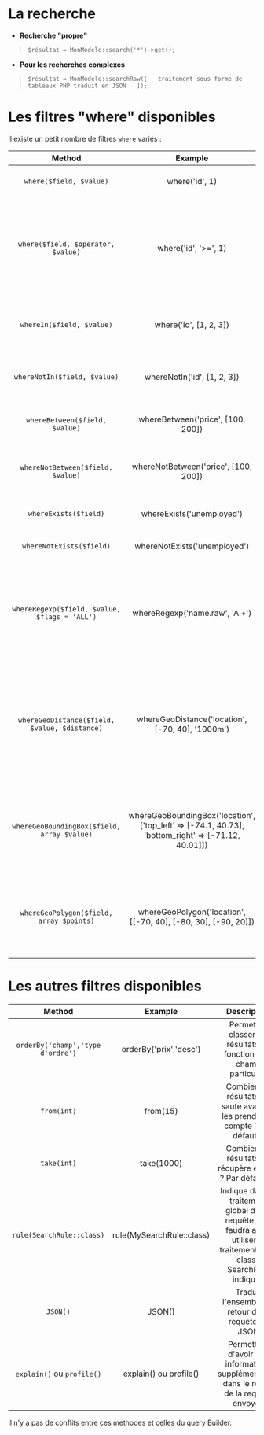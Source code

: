 # La recherche

* **Recherche "propre"**  
> `$résultat = MonModele::search('*')->get();`
* **Pour les recherches complexes**
> `$résultat = MonModele::searchRaw([  
>    traitement sous forme de tableaux PHP traduit en JSON  
>    ]);`

# Les filtres "where" disponibles

Il existe un petit nombre de filtres `where` variés :

|Method	| Example |	Description |
| :-: | :-: | :-: |
|`where($field, $value)`	|where('id', 1)|	Vérifie l'égalité ed'une simple valeur.|
|`where($field, $operator, $value)`|	where('id', '>=', 1)|	Filtre les enregistrements avec la contrainte d'une règle donnée. Les opérateurs utilisables sont : =, <, >, <=, >=, <>.|
|`whereIn($field, $value)`	|where('id', [1, 2, 3])	|Vérifie si une valeur appartient à un champ spécifique.|
|`whereNotIn($field, $value)`	|whereNotIn('id', [1, 2, 3])|	Vérifie si une valeur n'appartient pas à un champ spécifique.|
|`whereBetween($field, $value)`	|whereBetween('price', [100, 200])	|Vérifie si une valeur est dans un intervalle donné.|
|`whereNotBetween($field, $value)`|	whereNotBetween('price', [100, 200])|	Vérifie si une valeur n'est pas dans un intervalle donné.|
|`whereExists($field)`	|whereExists('unemployed')	|Vérifie si une valeur est définie.|
|`whereNotExists($field)`	|whereNotExists('unemployed')	|Vérifie si une valeur n'est pas définie.|
|`whereRegexp($field, $value, $flags = 'ALL')`	|whereRegexp('name.raw', 'A.+')	|Filtre les enregistrements en fonction d'une expression régulière choisie. [Ici](https://www.elastic.co/guide/en/elasticsearch/reference/5.2/query-dsl-regexp-query.html#regexp-syntax) vous trouverez des renseignements sur la syntaxe.|
|`whereGeoDistance($field, $value, $distance)`|	whereGeoDistance('location', [-70, 40], '1000m')	|Filtre les enregistrements en fonction d'un point donné et d'un écart donné entre le point et la localisation. [Ici](https://www.elastic.co/guide/en/elasticsearch/reference/current/query-dsl-geo-distance-query.html) des renseignements supplémentaies syntaxiques.|
|`whereGeoBoundingBox($field, array $value)`|	whereGeoBoundingBox('location', ['top_left' => [-74.1, 40.73], 'bottom_right' => [-71.12, 40.01]])|	Filtre les enregistrements avec des spécifications données. [Ici](https://www.elastic.co/guide/en/elasticsearch/reference/current/query-dsl-geo-bounding-box-query.html) des renseignements supplémentaies syntaxiques.|
|`whereGeoPolygon($field, array $points)`	| whereGeoPolygon('location',[[-70, 40], [-80, 30], [-90, 20]])	| Filtre les enregistrements dans un polygone. [Ici](https://www.elastic.co/guide/en/elasticsearch/reference/current/query-dsl-geo-polygon-query.html) des renseignements supplémentaies syntaxiques.|

# Les autres filtres disponibles

|Method	| Example |	Description |
| :-: | :-: | :-: |
| `orderBy('champ','type d'ordre')` | orderBy('prix','desc')  |  Permet de classer les résultats en fonction d'un champ particulier |
| `from(int)` | from(15)  | Combien de résultats on saute avant de les prendre en compte ? Par défaut 0|
| `take(int)` | take(1000) | Combien de résultats on récupère en tout ? Par défaut 10 |
| `rule(SearchRule::class)` | rule(MySearchRule::class) | Indique dans le traitement global d'une requête qu'il faudra aussi utiliser le traitement de la classe SearchRule indiquée |
| `JSON()` | JSON() | Traduit l'ensemble du retour de la requête en JSON |
| `explain()` ou `profile()` | explain() ou profile() | Permettent d'avoir des informations supplémentaires dans le retour de la requête envoyée |

Il n'y a pas de conflits entre ces methodes et celles du query Builder. 